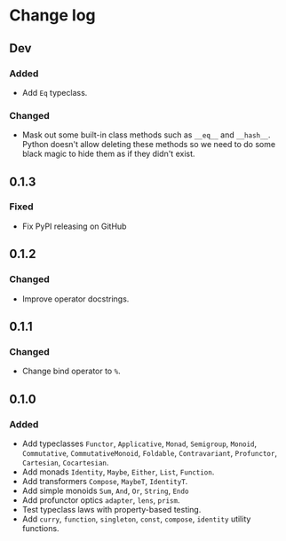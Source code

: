 # Change log


## Dev

### Added
- Add `Eq` typeclass.

### Changed
- Mask out some built-in class methods such as ``__eq__`` and ``__hash__``.
  Python doesn't allow deleting these methods so we need to do some black magic
  to hide them as if they didn't exist.


## 0.1.3

### Fixed
- Fix PyPI releasing on GitHub


## 0.1.2

### Changed
- Improve operator docstrings.


## 0.1.1

### Changed
- Change bind operator to `%`.


## 0.1.0

### Added
- Add typeclasses `Functor`, `Applicative`, `Monad`, `Semigroup`, `Monoid`,
  `Commutative`, `CommutativeMonoid`, `Foldable`, `Contravariant`, `Profunctor`,
  `Cartesian`, `Cocartesian`.
- Add monads `Identity`, `Maybe`, `Either`, `List`, `Function`.
- Add transformers `Compose`, `MaybeT`, `IdentityT`.
- Add simple monoids `Sum`, `And`, `Or`, `String`, `Endo`
- Add profunctor optics `adapter`, `lens`, `prism`.
- Test typeclass laws with property-based testing.
- Add ``curry``, ``function``, ``singleton``, ``const``, ``compose``,
  ``identity`` utility functions.
